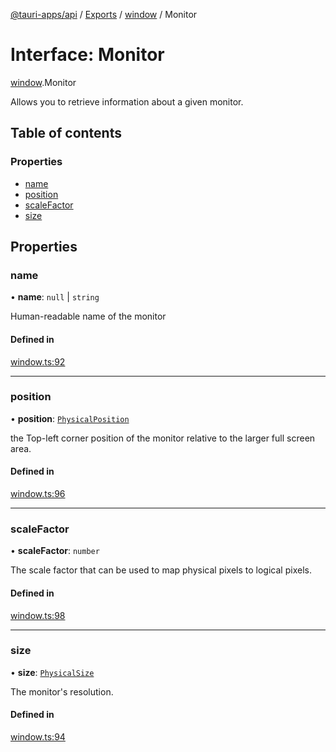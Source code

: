 [@tauri-apps/api](../README.md) / [Exports](../modules.md) / [window](../modules/window.md) / Monitor

# Interface: Monitor

[window](../modules/window.md).Monitor

Allows you to retrieve information about a given monitor.

## Table of contents

### Properties

- [name](window.Monitor.md#name)
- [position](window.Monitor.md#position)
- [scaleFactor](window.Monitor.md#scalefactor)
- [size](window.Monitor.md#size)

## Properties

### name

• **name**: ``null`` \| `string`

Human-readable name of the monitor

#### Defined in

[window.ts:92](https://github.com/ksnyde/tauri/blob/3a04c036/tooling/api/src/window.ts#L92)

___

### position

• **position**: [`PhysicalPosition`](../classes/window.PhysicalPosition.md)

the Top-left corner position of the monitor relative to the larger full screen area.

#### Defined in

[window.ts:96](https://github.com/ksnyde/tauri/blob/3a04c036/tooling/api/src/window.ts#L96)

___

### scaleFactor

• **scaleFactor**: `number`

The scale factor that can be used to map physical pixels to logical pixels.

#### Defined in

[window.ts:98](https://github.com/ksnyde/tauri/blob/3a04c036/tooling/api/src/window.ts#L98)

___

### size

• **size**: [`PhysicalSize`](../classes/window.PhysicalSize.md)

The monitor's resolution.

#### Defined in

[window.ts:94](https://github.com/ksnyde/tauri/blob/3a04c036/tooling/api/src/window.ts#L94)
